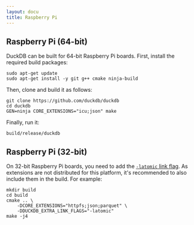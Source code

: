 ```yaml
---
layout: docu
title: Raspberry Pi
---
```


## Raspberry Pi (64-bit)

DuckDB can be built for 64-bit Raspberry Pi boards. First, install the required build packages:

```batch
sudo apt-get update
sudo apt-get install -y git g++ cmake ninja-build
```

Then, clone and build it as follows:

```batch
git clone https://github.com/duckdb/duckdb
cd duckdb
GEN=ninja CORE_EXTENSIONS="icu;json" make
```

Finally, run it:

```batch
build/release/duckdb
```

## Raspberry Pi (32-bit)

On 32-bit Raspberry Pi boards, you need to add the [`-latomic` link flag](https://github.com/duckdb/duckdb/issues/13855#issuecomment-2341539339).
As extensions are not distributed for this platform, it's recommended to also include them in the build.
For example:

```batch
mkdir build
cd build
cmake .. \
    -DCORE_EXTENSIONS="httpfs;json;parquet" \
    -DDUCKDB_EXTRA_LINK_FLAGS="-latomic"
make -j4
```